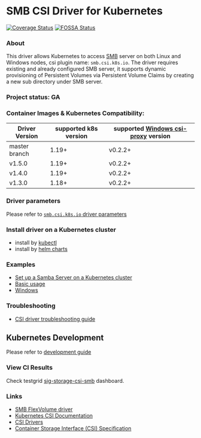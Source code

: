 # SMB CSI Driver for Kubernetes
[![Coverage Status](https://coveralls.io/repos/github/kubernetes-csi/csi-driver-smb/badge.svg?branch=master)](https://coveralls.io/github/kubernetes-csi/csi-driver-smb?branch=master)
[![FOSSA Status](https://app.fossa.io/api/projects/git%2Bgithub.com%2Fkubernetes-csi%2Fcsi-driver-smb.svg?type=shield)](https://app.fossa.io/projects/git%2Bgithub.com%2Fkubernetes-csi%2Fcsi-driver-smb?ref=badge_shield)

### About
This driver allows Kubernetes to access [SMB](https://wiki.wireshark.org/SMB) server on both Linux and Windows nodes, csi plugin name: `smb.csi.k8s.io`. The driver requires existing and already configured SMB server, it supports dynamic provisioning of Persistent Volumes via Persistent Volume Claims by creating a new sub directory under SMB server.

### Project status: GA

### Container Images & Kubernetes Compatibility:
|Driver Version | supported k8s version | supported [Windows csi-proxy](https://github.com/kubernetes-csi/csi-proxy) version |
|---------------|-----------------------|-------------------------------------|
|master branch  | 1.19+                 | v0.2.2+                             |
|v1.5.0         | 1.19+                 | v0.2.2+                             |
|v1.4.0         | 1.19+                 | v0.2.2+                             |
|v1.3.0         | 1.18+                 | v0.2.2+                             |

### Driver parameters
Please refer to [`smb.csi.k8s.io` driver parameters](./docs/driver-parameters.md)

### Install driver on a Kubernetes cluster
 - install by [kubectl](./docs/install-smb-csi-driver.md)
 - install by [helm charts](./charts)
 
### Examples
 - [Set up a Samba Server on a Kubernetes cluster](./deploy/example/smb-provisioner/)
 - [Basic usage](./deploy/example/e2e_usage.md)
 - [Windows](./deploy/example/windows)

### Troubleshooting
 - [CSI driver troubleshooting guide](./docs/csi-debug.md) 

## Kubernetes Development
Please refer to [development guide](./docs/csi-dev.md)

### View CI Results
Check testgrid [sig-storage-csi-smb](https://testgrid.k8s.io/sig-storage-csi-other) dashboard.

### Links
 - [SMB FlexVolume driver](https://github.com/Azure/kubernetes-volume-drivers/tree/master/flexvolume/smb)
 - [Kubernetes CSI Documentation](https://kubernetes-csi.github.io/docs/)
 - [CSI Drivers](https://github.com/kubernetes-csi/drivers)
 - [Container Storage Interface (CSI) Specification](https://github.com/container-storage-interface/spec)
